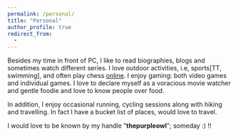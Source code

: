 ```yaml
---
permalink: /personal/
title: "Personal"
author_profile: true
redirect_from: 
  - 
---
```


[//]: # (<img align="right" src="https://github.com/rctatman/rctatman.github.io/blob/master/images/circus_pic.jpeg?raw=true">)

Besides my time in front of PC, I like to read biographies, blogs and sometimes watch different series. I love outdoor activities, i.e, sports\[TT, swimming], and often play chess [online](https://www.chess.com/member/thepurpleowl). I enjoy gaming: both video games and individual games. 
I love to declare myself as a voracious movie watcher and gentle foodie and love to know people over food.

In addition, I enjoy occasional running, cycling sessions along with hiking and travelling. In fact I have a bucket list of places, would love to travel.

I would love to be known by my handle "**thepurpleowl**"; someday :) !! 
